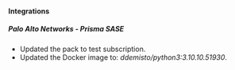 
#### Integrations

##### Palo Alto Networks - Prisma SASE

- Updated the pack to test subscription.
- Updated the Docker image to: *ddemisto/python3:3.10.10.51930*.
